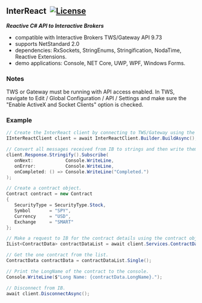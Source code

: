 ## InterReact&nbsp;&nbsp;[![License](https://img.shields.io/badge/license-Apache%202.0-7755BB.svg)](https://opensource.org/licenses/Apache-2.0)

***Reactive C# API to Interactive Brokers***
- compatible with Interactive Brokers TWS/Gateway API 9.73
- supports NetStandard 2.0
- dependencies: RxSockets, StringEnums, Stringification, NodaTime, Reactive Extensions.
- demo applications: Console, NET Core, UWP, WPF, Windows Forms.

### Notes ###

TWS or Gateway must be running with API access enabled. In TWS, navigate to Edit / Global Configuration / API / Settings and make sure the "Enable ActiveX and Socket Clients" option is checked.

### Example ###

```csharp
// Create the InterReact client by connecting to TWS/Gateway using the default port and a random clientId.
IInterReactClient client = await InterReactClient.Builder.BuildAsync();

// Convert all messages received from IB to strings and then write them to the console.
client.Response.Stringify().Subscribe(
   onNext:            Console.WriteLine, 
   onError:           Console.WriteLine, 
   onCompleted: () => Console.WriteLine("Completed.")
);

// Create a contract object.
Contract contract = new Contract
{
   SecurityType = SecurityType.Stock,
   Symbol       = "SPY",
   Currency     = "USD",
   Exchange     = "SMART"
};

// Make a request to IB for the contract details using the contract object.
IList<ContractData> contractDataList = await client.Services.ContractDataObservable(contract);

// Get the one contract from the list.
ContractData contractData = contractDataList.Single();

// Print the LongName of the contract to the console.
Console.WriteLine($"Long Name: {contractData.LongName}.");

// Disconnect from IB.
await client.DisconnectAsync();
```
